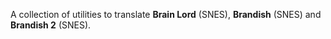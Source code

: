 A collection of utilities to translate **Brain Lord** (SNES), **Brandish** (SNES) and **Brandish 2** (SNES).

<img src='http://www.romhacking.it/upload/titles/[60]Brain%20Lord%20(U)%20[!]000.png' alt='' /> <img src='http://www.romhacking.it/upload/titles/[500]Brandish (U) [!]000.png' alt='' /> <img src='http://www.romhacking.it/upload/titles/[452]Brandish%202%20-%20The%20Planet%20Buster%20(J)000.png' alt='' />